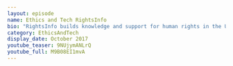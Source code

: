 ```yaml
---
layout: episode
name: Ethics and Tech RightsInfo
bio: "RightsInfo builds knowledge and support for human rights in the UK by producing engaging, accessible and beautifully-presented online human rights content. In two years, we have created a new digital media space for human rights, featuring award-winning infographics, stories, videos and explainers. Our work now reaches over a million people every week."
category: EthicsAndTech
display_date: October 2017
youtube_teaser: 9NUjymANLrQ
youtube_full: M9B08EI1mvA
---
```

